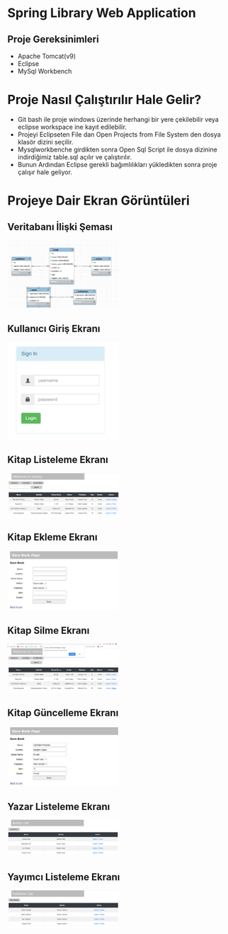 # Spring Library Web Application

## Proje Gereksinimleri
- Apache Tomcat(v9)
- Eclipse
- MySql Workbench

# Proje Nasıl Çalıştırılır Hale Gelir?
- Git bash ile proje windows üzerinde herhangi bir yere çekilebilir veya eclipse workspace ine kayıt edilebilir.
- Projeyi Eclipseten File dan Open Projects from File System den dosya klasör dizini seçilir.
- Mysqlworkbenche girdikten sonra Open Sql Script ile dosya dizinine indirdiğimiz table.sql açılır ve çalıştırılır.
- Bunun Ardından Eclipse gerekli bağımlılıkları yükledikten sonra proje çalışır hale geliyor.

# Projeye Dair Ekran Görüntüleri

## Veritabanı İlişki Şeması

<img src="https://github.com/frat57/Library-Spring-Web-Application/blob/master/image/mysql.PNG" width="50%" height="50%">

## Kullanıcı Giriş Ekranı

<img src="https://github.com/frat57/Library-Spring-Web-Application/blob/master/image/LoginEkrani.PNG" width="50%" height="50%">

## Kitap Listeleme Ekranı

<img src="https://github.com/frat57/Library-Spring-Web-Application/blob/master/image/Kitap Listesi Ekrani.PNG" width="50%" height="50%">

## Kitap Ekleme Ekranı

<img src="https://github.com/frat57/Library-Spring-Web-Application/blob/master/image/KitapEklemeEkrani.PNG" width="50%" height="50%">

## Kitap Silme Ekranı

<img src="https://github.com/frat57/Library-Spring-Web-Application/blob/master/image/Delete Ekrani.PNG" width="50%" height="50%">

## Kitap Güncelleme Ekranı

<img src="https://github.com/frat57/Library-Spring-Web-Application/blob/master/image/Update Ekrani.PNG" width="50%" height="50%">

## Yazar Listeleme Ekranı

<img src="https://github.com/frat57/Library-Spring-Web-Application/blob/master/image/YazarListeleme.PNG" width="50%" height="50%">

## Yayımcı Listeleme Ekranı

<img src="https://github.com/frat57/Library-Spring-Web-Application/blob/master/image/YayimciEkrani.PNG" width="50%" height="50%">
